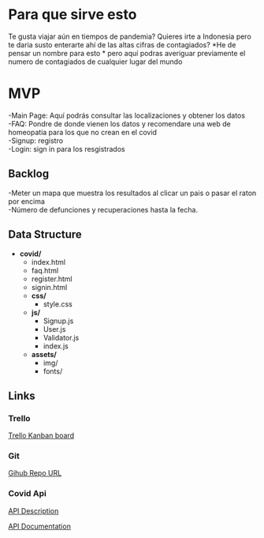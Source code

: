 # Para que sirve esto
 
 Te gusta viajar aún en tiempos de pandemia? Quieres irte a Indonesia pero te daria susto enterarte ahí de las altas cifras de contagiados? 
 *He de pensar un nombre para esto * pero aquí podras averiguar previamente el numero de contagiados de cualquier lugar del mundo
 
 # MVP
 

-Main Page: Aquí podrás consultar las localizaciones y obtener los datos <br>
-FAQ: Pondre de donde vienen los datos y recomendare una web de homeopatia para los que no crean en el covid<br>
-Signup: registro<br>
-Login: sign in para los resgistrados<br>

## Backlog ##

-Meter un mapa que muestra los resultados al clicar un pais o pasar el raton por encima <br>
-Número de defunciones y recuperaciones hasta la fecha.

## Data Structure ##
- **covid/**
     - index.html
     - faq.html
     - register.html
     - signin.html
     - **css/**
          - style.css
     - **js/**
          - Signup.js
          - User.js
          - Validator.js
          - index.js
     - **assets/**
          - img/
          - fonts/


## Links

### Trello
[Trello Kanban board](https://trello.com/b/V5OFmvvg/covid19-map)

### Git
[Gihub Repo URL](https://github.com/lemonade292/covid)

### Covid Api
[API Description](https://covid19tracking.narrativa.com/)

[API Documentation](https://documenter.getpostman.com/view/10831675/SzYZ1eNY#9b5a1bbe-73dc-4872-a17c-12d24161550a)
